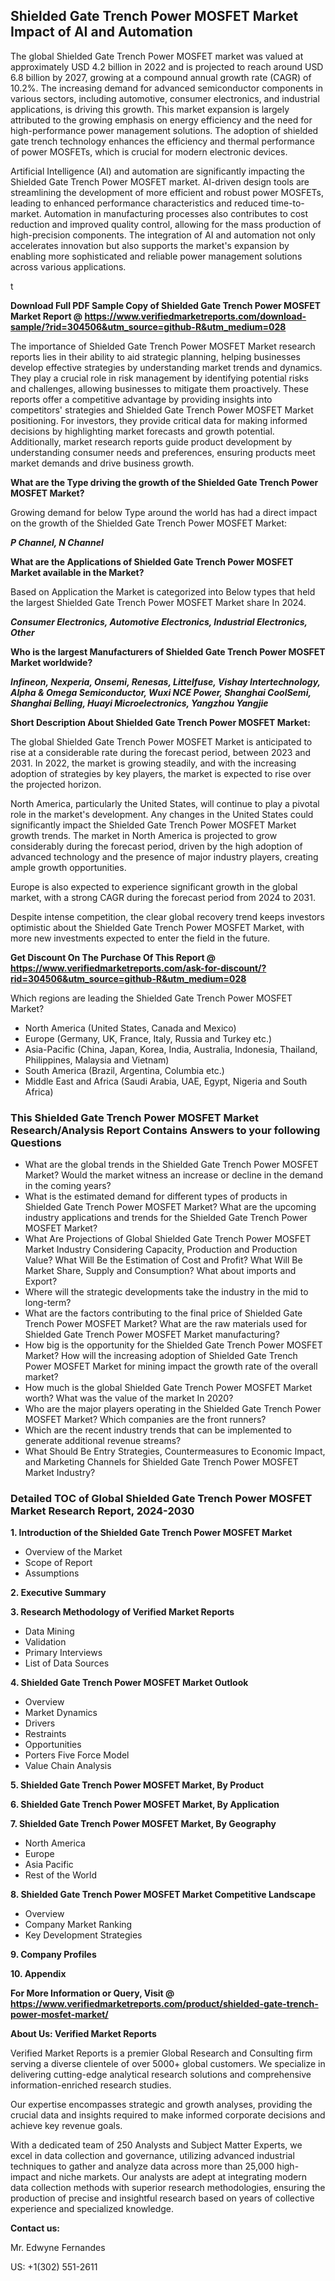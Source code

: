 <h2>Shielded Gate Trench Power MOSFET Market Impact of AI and Automation</h2><p>The global Shielded Gate Trench Power MOSFET market was valued at approximately USD 4.2 billion in 2022 and is projected to reach around USD 6.8 billion by 2027, growing at a compound annual growth rate (CAGR) of 10.2%. The increasing demand for advanced semiconductor components in various sectors, including automotive, consumer electronics, and industrial applications, is driving this growth. This market expansion is largely attributed to the growing emphasis on energy efficiency and the need for high-performance power management solutions. The adoption of shielded gate trench technology enhances the efficiency and thermal performance of power MOSFETs, which is crucial for modern electronic devices.</p><p>Artificial Intelligence (AI) and automation are significantly impacting the Shielded Gate Trench Power MOSFET market. AI-driven design tools are streamlining the development of more efficient and robust power MOSFETs, leading to enhanced performance characteristics and reduced time-to-market. Automation in manufacturing processes also contributes to cost reduction and improved quality control, allowing for the mass production of high-precision components. The integration of AI and automation not only accelerates innovation but also supports the market's expansion by enabling more sophisticated and reliable power management solutions across various applications.</p>t</p><p id="" class=""><strong>Download Full PDF Sample Copy of Shielded Gate Trench Power MOSFET Market Report @ <a href="https://www.verifiedmarketreports.com/download-sample/?rid=304506&utm_source=github-R&utm_medium=028" target="_blank">https://www.verifiedmarketreports.com/download-sample/?rid=304506&utm_source=github-R&utm_medium=028</a></strong></p><p>The importance of&nbsp;Shielded Gate Trench Power MOSFET Market research reports lies in their ability to aid strategic planning, helping businesses develop effective strategies by understanding market trends and dynamics. They play a crucial role in risk management by identifying potential risks and challenges, allowing businesses to mitigate them proactively. These reports offer a competitive advantage by providing insights into competitors' strategies and Shielded Gate Trench Power MOSFET Market positioning. For investors, they provide critical data for making informed decisions by highlighting market forecasts and growth potential. Additionally, market research reports guide product development by understanding consumer needs and preferences, ensuring products meet market demands and drive business growth.</p><p><strong>What are the&nbsp;Type driving the growth of the Shielded Gate Trench Power MOSFET Market?</strong></p><p id="" class="">Growing demand for below Type around the world has had a direct impact on the growth of the Shielded Gate Trench Power MOSFET Market:</p><em><strong>P Channel, N Channel</strong></em></p><strong>What are the&nbsp;Applications&nbsp;of Shielded Gate Trench Power MOSFET Market available in the Market?</strong></p><p id="" class="">Based on Application the Market is categorized into Below types that held the largest Shielded Gate Trench Power MOSFET Market share In 2024.</p><em><strong>Consumer Electronics, Automotive Electronics, Industrial Electronics, Other</strong></em></p><strong>Who is the largest Manufacturers of Shielded Gate Trench Power MOSFET Market worldwide?</strong></p><p><em><strong>Infineon, Nexperia, Onsemi, Renesas, Littelfuse, Vishay Intertechnology, Alpha & Omega Semiconductor, Wuxi NCE Power, Shanghai CoolSemi, Shanghai Belling, Huayi Microelectronics, Yangzhou Yangjie</strong></em></p><p id="" class=""><strong>Short Description About Shielded Gate Trench Power MOSFET Market:</strong></p><p>The global Shielded Gate Trench Power MOSFET Market is anticipated to rise at a considerable rate during the forecast period, between 2023 and 2031. In 2022, the market is growing steadily, and with the increasing adoption of strategies by key players, the market is expected to rise over the projected horizon.</p><p>North America, particularly the United States, will continue to play a pivotal role in the market's development. Any changes in the United States could significantly impact the Shielded Gate Trench Power MOSFET Market growth trends. The market in North America is projected to grow considerably during the forecast period, driven by the high adoption of advanced technology and the presence of major industry players, creating ample growth opportunities.</p><p>Europe is also expected to experience significant growth in the global market, with a strong CAGR during the forecast period from 2024 to 2031.</p><p>Despite intense competition, the clear global recovery trend keeps investors optimistic about the Shielded Gate Trench Power MOSFET Market, with more new investments expected to enter the field in the future.</p><p id="" class=""><strong>Get Discount On The Purchase Of This Report @ <a href="https://www.verifiedmarketreports.com/ask-for-discount/?rid=304506&utm_source=github-R&utm_medium=028" target="_blank">https://www.verifiedmarketreports.com/ask-for-discount/?rid=304506&utm_source=github-R&utm_medium=028</a></strong></p>Which regions are leading the Shielded Gate Trench Power MOSFET Market?</p><ul><li>North America (United States, Canada and Mexico)</li><li>Europe (Germany, UK, France, Italy, Russia and Turkey etc.)</li><li>Asia-Pacific (China, Japan, Korea, India, Australia, Indonesia, Thailand, Philippines, Malaysia and Vietnam)</li><li>South America (Brazil, Argentina, Columbia etc.)</li><li>Middle East and Africa (Saudi Arabia, UAE, Egypt, Nigeria and South Africa)</li></ul><h3 id="" class="">This Shielded Gate Trench Power MOSFET Market Research/Analysis Report Contains Answers to your following Questions</h3><ul><li>What are the global trends in the Shielded Gate Trench Power MOSFET Market? Would the market witness an increase or decline in the demand in the coming years?</li><li>What is the estimated demand for different types of products in Shielded Gate Trench Power MOSFET Market? What are the upcoming industry applications and trends for the Shielded Gate Trench Power MOSFET Market?</li><li>What Are Projections of Global Shielded Gate Trench Power MOSFET Market Industry Considering Capacity, Production and Production Value? What Will Be the Estimation of Cost and Profit? What Will Be Market Share, Supply and Consumption? What about imports and Export?</li><li>Where will the strategic developments take the industry in the mid to long-term?</li><li>What are the factors contributing to the final price of Shielded Gate Trench Power MOSFET Market? What are the raw materials used for Shielded Gate Trench Power MOSFET Market manufacturing?</li><li>How big is the opportunity for the Shielded Gate Trench Power MOSFET Market? How will the increasing adoption of Shielded Gate Trench Power MOSFET Market for mining impact the growth rate of the overall market?</li><li>How much is the global Shielded Gate Trench Power MOSFET Market worth? What was the value of the market In 2020?</li><li>Who are the major players operating in the Shielded Gate Trench Power MOSFET Market? Which companies are the front runners?</li><li>Which are the recent industry trends that can be implemented to generate additional revenue streams?</li><li>What Should Be Entry Strategies, Countermeasures to Economic Impact, and Marketing Channels for Shielded Gate Trench Power MOSFET Market Industry?</li></ul><h3 id="" class="">Detailed TOC of Global Shielded Gate Trench Power MOSFET Market Research Report, 2024-2030</h3><p id="" class=""><strong>1. Introduction of the Shielded Gate Trench Power MOSFET Market</strong></p><ul><li>Overview of the Market</li><li>Scope of Report</li><li>Assumptions</li></ul><p id="" class=""><strong>2. Executive Summary</strong></p><p id="" class=""><strong>3. Research Methodology of Verified Market Reports</strong></p><ul><li>Data Mining</li><li>Validation</li><li>Primary Interviews</li><li>List of Data Sources</li></ul><p id="" class=""><strong>4. Shielded Gate Trench Power MOSFET Market Outlook</strong></p><ul><li>Overview</li><li>Market Dynamics</li><li>Drivers</li><li>Restraints</li><li>Opportunities</li><li>Porters Five Force Model</li><li>Value Chain Analysis</li></ul><p id="" class=""><strong>5. Shielded Gate Trench Power MOSFET Market, By Product</strong></p><p id="" class=""><strong>6. Shielded Gate Trench Power MOSFET Market, By Application</strong></p><p id="" class=""><strong>7. Shielded Gate Trench Power MOSFET Market, By Geography</strong></p><ul><li>North America</li><li>Europe</li><li>Asia Pacific</li><li>Rest of the World</li></ul><p id="" class=""><strong>8. Shielded Gate Trench Power MOSFET Market Competitive Landscape</strong></p><ul><li>Overview</li><li>Company Market Ranking</li><li>Key Development Strategies</li></ul><p id="" class=""><strong>9. Company Profiles</strong></p><p id="" class=""><strong>10. Appendix</strong></p><p id="" class=""><strong>For More Information or Query, Visit @ <a href="https://www.verifiedmarketreports.com/product/shielded-gate-trench-power-mosfet-market/" target="_blank">https://www.verifiedmarketreports.com/product/shielded-gate-trench-power-mosfet-market/</a></strong></p><p id="" class=""><strong>About Us: Verified Market Reports</strong></p><p id="" class="">Verified Market Reports is a premier Global Research and Consulting firm serving a diverse clientele of over 5000+ global customers. We specialize in delivering cutting-edge analytical research solutions and comprehensive information-enriched research studies.</p><p id="" class="">Our expertise encompasses strategic and growth analyses, providing the crucial data and insights required to make informed corporate decisions and achieve key revenue goals.</p><p id="" class="">With a dedicated team of 250 Analysts and Subject Matter Experts, we excel in data collection and governance, utilizing advanced industrial techniques to gather and analyze data across more than 25,000 high-impact and niche markets. Our analysts are adept at integrating modern data collection methods with superior research methodologies, ensuring the production of precise and insightful research based on years of collective experience and specialized knowledge.</p><p id="" class=""><strong>Contact us:</strong></p><p id="" class="">Mr. Edwyne Fernandes</p><p id="" class="">US: +1(302) 551-2611</p>